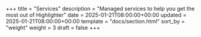 +++
title = "Services"
description = "Managed services to help you get the most out of Highlighter"
date = 2025-01-21T08:00:00+00:00
updated = 2025-01-21T08:00:00+00:00
template = "docs/section.html"
sort_by = "weight"
weight = 3
draft = false
+++
